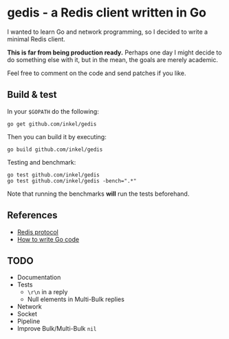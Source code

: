 # gedis - a Redis client written in Go

I wanted to learn Go and network programming, so I decided to write a minimal Redis client.

**This is far from being production ready.** Perhaps one day I might decide to do something else with it, but in the mean, the goals are merely academic.

Feel free to comment on the code and send patches if you like.

## Build & test

In your `$GOPATH` do the following:

```
go get github.com/inkel/gedis
```

Then you can build it by executing:

```
go build github.com/inkel/gedis
```

Testing and benchmark:

```
go test github.com/inkel/gedis
go test github.com/inkel/gedis -bench=".*"
```

Note that running the benchmarks **will** run the tests beforehand.


## References

* [Redis protocol](http://redis.io/topics/protocol)
* [How to write Go code](http://golang.org/doc/code.html)

## TODO

* Documentation
* Tests
  * `\r\n` in a reply
  * Null elements in Multi-Bulk replies
* Network
* Socket
* Pipeline
* Improve Bulk/Multi-Bulk `nil`